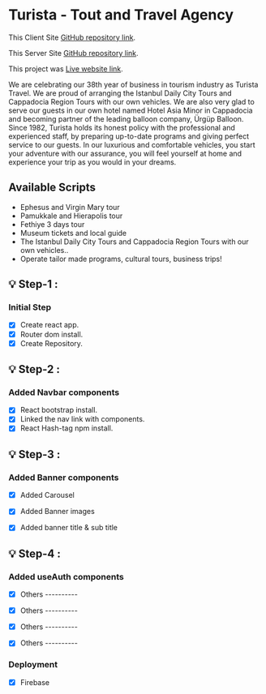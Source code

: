 # Turista - Tout and Travel Agency

This Client Site [GitHub repository link](https://github.com/programming-hero-web-course1/tourism-or-delivery-website-client-side-musasazib).

This Server Site [GitHub repository link](https://github.com/programming-hero-web-course1/tourism-or-delivery-website-server-side-musasazib).

This project was [Live website link](https://turista-tour-and-travel-agency.web.app/).

We are celebrating our 38th year of business in tourism industry as Turista Travel. We are proud of arranging the Istanbul Daily City Tours and Cappadocia Region Tours with our own vehicles. We are also very glad to serve our guests in our own hotel named Hotel Asia Minor in Cappadocia and becoming partner of the leading balloon company, Ürgüp Balloon. Since 1982, Turista holds its honest policy with the professional and experienced staff, by preparing up-to-date programs and giving perfect service to our guests. In our luxurious and comfortable vehicles, you start your adventure with our assurance, you will feel yourself at home and experience your trip as you would in your dreams.

## Available Scripts
- Ephesus and Virgin Mary tour
- Pamukkale and Hierapolis tour
- Fethiye 3 days tour
- Museum tickets and local guide
- The Istanbul Daily City Tours and Cappadocia Region Tours with our own vehicles..
- Operate tailor made programs, cultural tours, business trips!

## :bulb: Step-1 :
### Initial Step
- [x] Create react app.
- [x] Router dom install.
- [x] Create Repository.

## :bulb: Step-2 :
### Added Navbar components
- [x] React bootstrap install.
- [x] Linked the nav link with components.
- [x] React Hash-tag npm install.

## :bulb: Step-3 :
### Added Banner components
- [x] Added Carousel
- [x] Added Banner images
- [x] Added banner title & sub title


## :bulb: Step-4 :
### Added useAuth components
- [x] Others ----------
- [x] Others ----------
- [x] Others ----------
- [x] Others ----------


### Deployment
- [x] Firebase